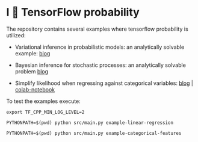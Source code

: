 # I :black_heart: TensorFlow probability

The repository contains several examples where tensorflow probability is utilized:

- Variational inference in probabilistic models: an analytically solvable
  example: [blog](https://medium.com/@imscientist/variational-inference-in-probabilistic-models-an-analytically-solvable-example-b14d954783b3)

- Bayesian inference for stochastic processes: an analytically solvable
  problem [blog](https://medium.com/@imscientist/bayesian-inference-for-stochastic-processes-an-analytically-solvable-problem-7ae8608a82b9)

- Simplify likelihood when regressing against categorical variables: [blog]()
  | [colab-notebook](https://colab.research.google.com/drive/1jmL8VxfiAKbtVAtUvAex6Wi9-a8zrGCe?usp=sharing)

To test the examples execute:

```shell
export TF_CPP_MIN_LOG_LEVEL=2

PYTHONPATH=$(pwd) python src/main.py example-linear-regression 

PYTHONPATH=$(pwd) python src/main.py example-categorical-features
```

